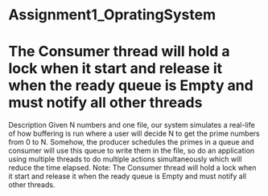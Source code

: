 # Assignment1_OpratingSystem
<h1> The Consumer thread will hold a lock when it start and release it when the 
ready queue is Empty and must notify all other threads</h1>
Description
Given N numbers and one file, our system simulates a real-life of how 
buffering is run where a user will decide N to get the prime numbers from
0 to N. Somehow, the producer schedules the primes in a queue and 
consumer will use this queue to write them in the file, so do an 
application using multiple threads to do multiple actions simultaneously 
which will reduce the time elapsed.
Note: The Consumer thread will hold a lock when it start and release it when the 
ready queue is Empty and must notify all other threads.
